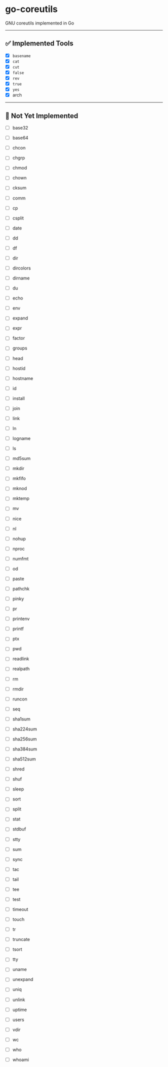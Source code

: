 # go-coreutils
GNU coreutils implemented in Go

---


## ✅ Implemented Tools
- [x] `basename`  
- [x] `cat`  
- [x] `cut`  
- [x] `false`  
- [x] `rev`  
- [x] `true`  
- [x] `yes`  
- [x] arch 

---


## 📌 Not Yet Implemented
- [ ] base32  
- [ ] base64  
- [ ] chcon  
- [ ] chgrp  
- [ ] chmod  
- [ ] chown  
- [ ] cksum  
- [ ] comm  
- [ ] cp  
- [ ] csplit  
- [ ] date  
- [ ] dd  
- [ ] df  
- [ ] dir  
- [ ] dircolors  
- [ ] dirname  
- [ ] du  
- [ ] echo  
- [ ] env  
- [ ] expand  
- [ ] expr  
- [ ] factor  
- [ ] groups  
- [ ] head  
- [ ] hostid  
- [ ] hostname  
- [ ] id  
- [ ] install  
- [ ] join  
- [ ] link  
- [ ] ln  
- [ ] logname  
- [ ] ls  
- [ ] md5sum  
- [ ] mkdir  
- [ ] mkfifo  
- [ ] mknod  
- [ ] mktemp  
- [ ] mv  
- [ ] nice  
- [ ] nl  
- [ ] nohup  
- [ ] nproc  
- [ ] numfmt  
- [ ] od  
- [ ] paste  
- [ ] pathchk  
- [ ] pinky  
- [ ] pr  
- [ ] printenv  
- [ ] printf  
- [ ] ptx  
- [ ] pwd  
- [ ] readlink  
- [ ] realpath  
- [ ] rm  
- [ ] rmdir  
- [ ] runcon  
- [ ] seq  
- [ ] sha1sum  
- [ ] sha224sum  
- [ ] sha256sum  
- [ ] sha384sum  
- [ ] sha512sum  
- [ ] shred  
- [ ] shuf  
- [ ] sleep  
- [ ] sort  
- [ ] split  
- [ ] stat  
- [ ] stdbuf  
- [ ] stty  
- [ ] sum  
- [ ] sync  
- [ ] tac  
- [ ] tail  
- [ ] tee  
- [ ] test  
- [ ] timeout  
- [ ] touch  
- [ ] tr  
- [ ] truncate  
- [ ] tsort  
- [ ] tty  
- [ ] uname  
- [ ] unexpand  
- [ ] uniq  
- [ ] unlink  
- [ ] uptime  
- [ ] users  
- [ ] vdir  
- [ ] wc  
- [ ] who  
- [ ] whoami  

